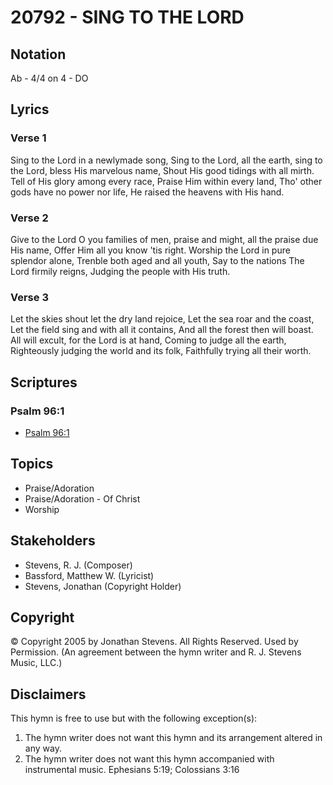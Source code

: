 # 20792 - SING TO THE LORD

## Notation

Ab - 4/4 on 4 - DO

## Lyrics

### Verse 1

Sing to the Lord in a newlymade song, Sing to the Lord, all the earth, sing to the Lord, bless His marvelous name, Shout His good tidings with all mirth. Tell of His glory among every race, Praise Him within every land, Tho' other gods have no power nor life, He raised the heavens with His hand.

### Verse 2

Give to the Lord O you families of men, praise and might, all the praise due His name, Offer Him all you know 'tis right. Worship the Lord in pure splendor alone, Trenble both aged and all youth, Say to the nations The Lord firmily reigns, Judging the people with His truth. 

### Verse 3

Let the skies shout let the dry land rejoice, Let the sea roar and the coast, Let the field sing and with all it contains, And all the forest then will boast. All will excult, for the Lord is at hand,  Coming to judge all the earth, Righteously judging the world and its folk, Faithfully trying all their worth.


## Scriptures

### Psalm 96:1

- [Psalm 96:1](https://www.biblegateway.com/passage/?search=Psalm%2096%3A1)


## Topics

- Praise/Adoration
- Praise/Adoration - Of Christ
- Worship

## Stakeholders

- Stevens, R. J. (Composer)
- Bassford, Matthew W. (Lyricist)
- Stevens, Jonathan (Copyright Holder)

## Copyright

© Copyright 2005 by Jonathan Stevens. All Rights Reserved. Used by Permission.
(An agreement between the hymn writer and R. J. Stevens Music, LLC.)

## Disclaimers

This hymn is free to use but with the following exception(s):
1. The hymn writer does not want this hymn and its arrangement altered in any way.
2. The hymn writer does not want this hymn accompanied with instrumental music.
Ephesians 5:19; Colossians 3:16

